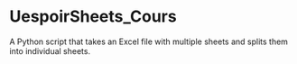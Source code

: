 # UespoirSheets_Cours

A Python script that takes an Excel file with multiple sheets and splits them into individual sheets.
